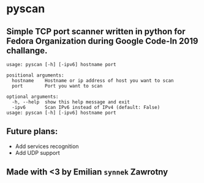 # pyscan
## Simple TCP port scanner written in python for Fedora Organization during Google Code-In 2019 challange.
```
usage: pyscan [-h] [-ipv6] hostname port

positional arguments:
  hostname    Hostname or ip address of host you want to scan
  port        Port you want to scan

optional arguments:
  -h, --help  show this help message and exit  
  -ipv6       Scan IPv6 instead of IPv4 (default: False)     
usage: pyscan [-h] [-ipv6] hostname port
```

## Future plans:
- Add services recognition
- Add UDP support
## Made with **<3** by Emilian `synnek` Zawrotny